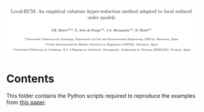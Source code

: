 ![Alt Text](README_data/Paper_screnshot.png)

# Contents
This folder contains the Python scripts required to reproduce the examples from [this paper](https://www.youtube.com/watch?v=dQw4w9WgXcQ).

